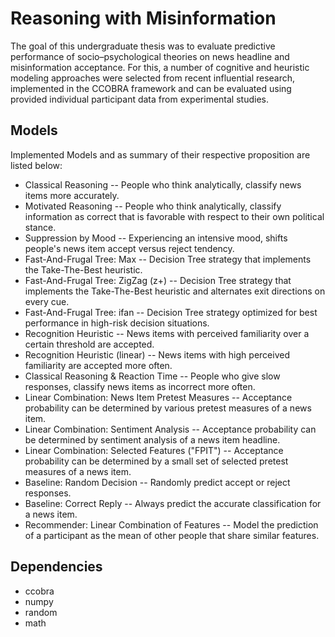 # Reasoning with Misinformation

The goal of this undergraduate thesis was to evaluate predictive performance of socio–psychological theories on news headline and misinformation acceptance. For this, a number of cognitive and heuristic modeling approaches were selected from recent influential research, implemented in the CCOBRA framework and can be evaluated using provided individual participant data from experimental studies. 


## Models
Implemented Models and as summary of their respective proposition are listed below:
- Classical Reasoning
-- People who think analytically, classify news items more accurately.
- Motivated Reasoning
-- People who think analytically, classify information as correct that is favorable with respect to their own political stance.
- Suppression by Mood
-- Experiencing an intensive mood, shifts people's news item accept versus reject tendency. 
- Fast-And-Frugal Tree: Max
-- Decision Tree strategy that implements the Take-The-Best heuristic.
- Fast-And-Frugal Tree: ZigZag (z+)
-- Decision Tree strategy that implements the Take-The-Best heuristic and alternates exit directions on every cue. 
- Fast-And-Frugal Tree: ifan
-- Decision Tree strategy optimized for best performance in high-risk decision situations.
- Recognition Heuristic
-- News items with perceived familiarity over a certain threshold are accepted. 
- Recognition Heuristic (linear)
-- News items with high perceived familiarity are accepted more often. 
- Classical Reasoning & Reaction Time
-- People who give slow responses, classify news items as incorrect more often.
- Linear Combination: News Item Pretest Measures
-- Acceptance probability can be determined by various pretest measures of a news item. 
- Linear Combination: Sentiment Analysis
-- Acceptance probability can be determined by sentiment analysis of a news item headline. 
- Linear Combination: Selected Features ("FPIT")
-- Acceptance probability can be determined by a small set of selected pretest measures of a news item. 
- Baseline: Random Decision
-- Randomly predict accept or reject responses. 
- Baseline: Correct Reply
-- Always predict the accurate classification for a news item.
- Recommender: Linear Combination of Features 
-- Model the prediction of a participant as the mean of other people that share similar features. 


## Dependencies
- ccobra
- numpy
- random
- math

